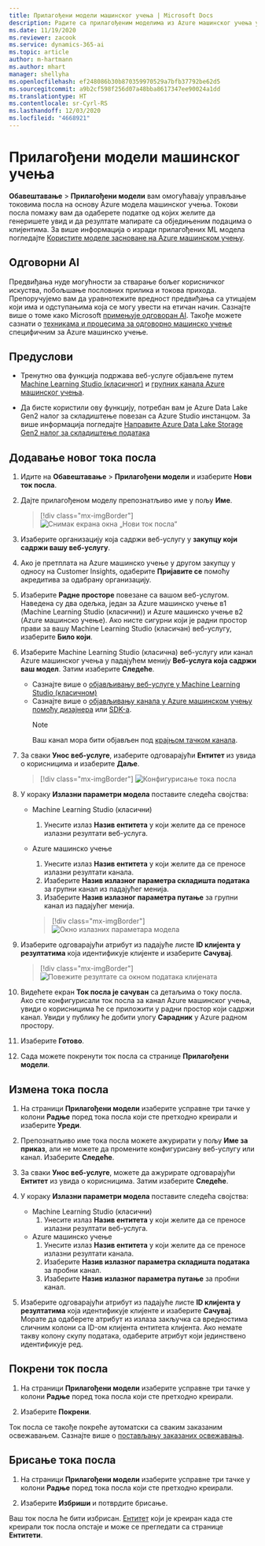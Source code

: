 ```yaml
---
title: Прилагођени модели машинског учења | Microsoft Docs
description: Радите са прилагођеним моделима из Azure машинског учења у услузи Dynamics 365 Customer Insights.
ms.date: 11/19/2020
ms.reviewer: zacook
ms.service: dynamics-365-ai
ms.topic: article
author: m-hartmann
ms.author: mhart
manager: shellyha
ms.openlocfilehash: ef248086b30b870359970529a7bfb37792be62d5
ms.sourcegitcommit: a9b2cf598f256d07a48bba8617347ee90024a1dd
ms.translationtype: HT
ms.contentlocale: sr-Cyrl-RS
ms.lasthandoff: 12/03/2020
ms.locfileid: "4668921"
---
```

# <a name="custom-machine-learning-models"></a>Прилагођени модели машинског учења

**Обавештавање** > **Прилагођени модели** вам омогућавају управљање токовима посла на основу Azure модела машинског учења. Токови посла помажу вам да одаберете податке од којих желите да генеришете увид и да резултате мапирате са обједињеним подацима о клијентима. За више информација о изради прилагођених ML модела погледајте [Користите моделе засноване на Azure машинском учењу](azure-machine-learning-experiments.md).

## <a name="responsible-ai"></a>Одговорни AI

Предвиђања нуде могућности за стварање бољег корисничког искуства, побољшање пословних прилика и токова прихода. Препоручујемо вам да уравнотежите вредност предвиђања са утицајем који има и одступањима која се могу увести на етичан начин. Сазнајте више о томе како Microsoft [примењује одговоран AI](https://www.microsoft.com/ai/responsible-ai?activetab=pivot1%3aprimaryr6). Такође можете сазнати о [техникама и процесима за одговорно машинско учење](https://docs.microsoft.com/azure/machine-learning/concept-responsible-ml) специфичним за Azure машинско учење.

## <a name="prerequisites"></a>Предуслови

- Тренутно ова функција подржава веб-услуге објављене путем [Machine Learning Studio (класичног)](https://studio.azureml.net) и [групних канала Azure машинског учења](https://docs.microsoft.com/azure/machine-learning/concept-ml-pipelines).

- Да бисте користили ову функцију, потребан вам је Azure Data Lake Gen2 налог за складиштење повезан са Azure Studio инстанцом. За више информација погледајте [Направите Azure Data Lake Storage Gen2 налог за складиштење података](https://docs.microsoft.com/azure/storage/blobs/data-lake-storage-quickstart-create-account)

## <a name="add-a-new-workflow"></a>Додавање новог тока посла

1. Идите на **Обавештавање** > **Прилагођени модели** и изаберите **Нови ток посла**.

1. Дајте прилагођеном моделу препознатљиво име у пољу **Име**.

   > [!div class="mx-imgBorder"]
   > ![Снимак екрана окна „Нови ток посла“](media/new-workflowv2.png "Снимак екрана окна „Нови ток посла“")

1. Изаберите организацију која садржи веб-услугу у **закупцу који садржи вашу веб-услугу**.

1. Ако је претплата на Azure машинско учење у другом закупцу у односу на Customer Insights, одаберите **Пријавите се** помоћу акредитива за одабрану организацију.

1. Изаберите **Радне просторе** повезане са вашом веб-услугом. Наведена су два одељка, један за Azure машинско учење в1 (Machine Learning Studio (класични)) и Azure машинско учење в2 (Azure машинско учење). Ако нисте сигурни који је радни простор прави за вашу Machine Learning Studio (класичан) веб-услугу, изаберите **Било који**.

1. Изаберите Machine Learning Studio (класична) веб-услугу или канал Azure машинског учења у падајућем менију **Веб-услуга која садржи ваш модел**. Затим изаберите **Следеће**.
   - Сазнајте више о [објављивању веб-услуге у Machine Learning Studio (класичном)](https://docs.microsoft.com/azure/machine-learning/studio/deploy-a-machine-learning-web-service#deploy-it-as-a-new-web-service)
   - Сазнајте више о [објављивању канала у Azure машинском учењу помоћу дизајнера](https://docs.microsoft.com/azure/machine-learning/concept-ml-pipelines#building-pipelines-with-the-designer) или [ SDK-а](https://docs.microsoft.com/azure/machine-learning/concept-ml-pipelines#building-pipelines-with-the-python-sdk). 
     > [!NOTE]
     > Ваш канал мора бити објављен под [крајњом тачком канала](https://docs.microsoft.com/azure/machine-learning/how-to-run-batch-predictions-designer#submit-a-pipeline-run).

1. За сваки **Унос веб-услуге**, изаберите одговарајући **Ентитет** из увида о корисницима и изаберите **Даље**.

   > [!div class="mx-imgBorder"]
   > ![Конфигурисање тока посла](media/intelligence-screen2-updated.png "Конфигурисање тока посла")

1. У кораку **Излазни параметри модела** поставите следећа својства:
   - Machine Learning Studio (класични)
      1. Унесите излаз **Назив ентитета** у који желите да се преносе излазни резултати веб-услуга.
   - Azure машинско учење
      1. Унесите излаз **Назив ентитета** у који желите да се преносе излазни резултати канала.
      1. Изаберите **Назив излазног параметра складишта података** за групни канал из падајућег менија.
      1. Изаберите **Назив излазног параметра путање** за групни канал из падајућег менија.
      
      > [!div class="mx-imgBorder"]
      > ![Окно излазних параметара модела](media/intelligence-screen3-outputparameters.png "Окно излазних параметара модела")

1. Изаберите одговарајући атрибут из падајуће листе **ID клијента у резултатима** која идентификује клијенте и изаберите **Сачувај**.
   
   > [!div class="mx-imgBorder"]
   > ![Повежите резултате са окном података клијената](media/intelligence-screen4-relatetocustomer.png "Повежите резултате са окном података клијената")

1. Видећете екран **Ток посла је сачуван** са детаљима о току посла.    
   Ако сте конфигурисали ток посла за канал Azure машинског учења, увиди о корисницима ће се приложити у радни простор који садржи канал. Увиди у публику ће добити улогу **Сарадник** у Azure радном простору.

1. Изаберите **Готово**.

1. Сада можете покренути ток посла са странице **Прилагођени модели**.

## <a name="edit-a-workflow"></a>Измена тока посла

1. На страници **Прилагођени модели** изаберите усправне три тачке у колони **Радње** поред тока посла који сте претходно креирали и изаберите **Уреди**.

1. Препознатљиво име тока посла можете ажурирати у пољу **Име за приказ**, али не можете да промените конфигурисану веб-услугу или канал. Изаберите **Следеће**.

1. За сваки **Унос веб-услуге**, можете да ажурирате одговарајући **Ентитет** из увида о корисницима. Затим изаберите **Следеће**.

1. У кораку **Излазни параметри модела** поставите следећа својства:
   - Machine Learning Studio (класични)
      1. Унесите излаз **Назив ентитета** у који желите да се преносе излазни резултати веб-услуга.
   - Azure машинско учење
      1. Унесите излаз **Назив ентитета** у који желите да се преносе излазни резултати канала.
      1. Изаберите **Назив излазног параметра складишта података** за пробни канал.
      1. Изаберите **Назив излазног параметра путање** за пробни канал.

1. Изаберите одговарајући атрибут из падајуће листе **ID клијента у резултатима** која идентификује клијенте и изаберите **Сачувај**.
   Морате да одаберете атрибут из излаза закључка са вредностима сличним колони са ID-ом клијента ентитета клијента. Ако немате такву колону скупу података, одаберите атрибут који јединствено идентификује ред.

## <a name="run-a-workflow"></a>Покрени ток посла

1. На страници **Прилагођени модели** изаберите усправне три тачке у колони **Радње** поред тока посла који сте претходно креирали.

1. Изаберите **Покрени**.

Ток посла се такође покреће аутоматски са сваким заказаним освежавањем. Сазнајте више о [постављању заказаних освежавања](system.md#schedule-tab).

## <a name="delete-a-workflow"></a>Брисање тока посла

1. На страници **Прилагођени модели** изаберите усправне три тачке у колони **Радње** поред тока посла који сте претходно креирали.

1. Изаберите **Избриши** и потврдите брисање.

Ваш ток посла ће бити избрисан. [Ентитет](entities.md) који је креиран када сте креирали ток посла опстаје и може се прегледати са странице **Ентитети**.
